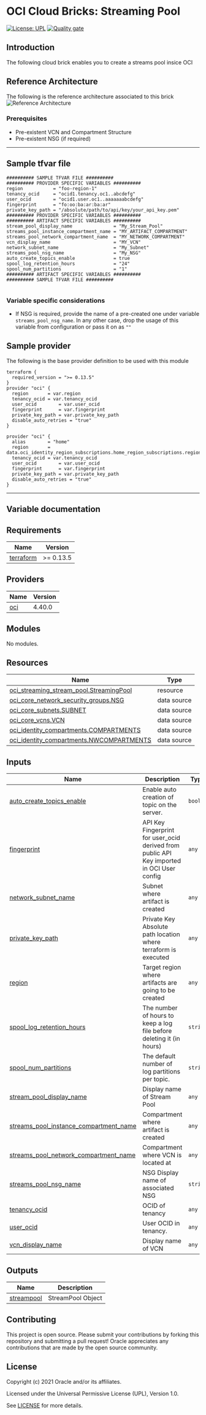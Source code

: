 # OCI Cloud Bricks: Streaming Pool

[![License: UPL](https://img.shields.io/badge/license-UPL-green)](https://img.shields.io/badge/license-UPL-green) [![Quality gate](https://sonarcloud.io/api/project_badges/quality_gate?project=oracle-devrel_terraform-oci-cloudbricks-streams-pool)](https://sonarcloud.io/dashboard?id=oracle-devrel_terraform-oci-cloudbricks-streams-pool)

## Introduction
The following cloud brick enables you to create a streams pool insice OCI

## Reference Architecture
The following is the reference architecture associated to this brick
![Reference Architecture](images/Bricks_Architectures-stream_pool.jpeg)

### Prerequisites
- Pre-existent VCN and Compartment Structure
- Pre-existent NSG (if required)

---
## Sample tfvar file

```shell
########## SAMPLE TFVAR FILE ##########
########## PROVIDER SPECIFIC VARIABLES ##########
region           = "foo-region-1"
tenancy_ocid     = "ocid1.tenancy.oc1..abcdefg"
user_ocid        = "ocid1.user.oc1..aaaaaaabcdefg"
fingerprint      = "fo:oo:ba:ar:ba:ar"
private_key_path = "/absolute/path/to/api/key/your_api_key.pem"
########## PROVIDER SPECIFIC VARIABLES ##########
########## ARTIFACT SPECIFIC VARIABLES ##########
stream_pool_display_name               = "My_Stream_Pool"
streams_pool_instance_compartment_name = "MY_ARTIFACT_COMPARTMENT"
streams_pool_network_compartment_name  = "MY_NETWORK_COMPARTMENT"
vcn_display_name                       = "MY_VCN"
network_subnet_name                    = "My_Subnet"
streams_pool_nsg_name                  = "My_NSG"
auto_create_topics_enable              = true
spool_log_retention_hours              = "24"
spool_num_partitions                   = "1"
########## ARTIFACT SPECIFIC VARIABLES ##########
########## SAMPLE TFVAR FILE ##########


```

### Variable specific considerations
- If NSG is required, provide the name of a pre-created one under variable `streams_pool_nsg_name`. In any other case, drop the usage of this variable from configuration or pass it on as `""`

## Sample provider
The following is the base provider definition to be used with this module

```shell
terraform {
  required_version = ">= 0.13.5"
}
provider "oci" {
  region       = var.region
  tenancy_ocid = var.tenancy_ocid
  user_ocid        = var.user_ocid
  fingerprint      = var.fingerprint
  private_key_path = var.private_key_path
  disable_auto_retries = "true"
}

provider "oci" {
  alias        = "home"
  region       = data.oci_identity_region_subscriptions.home_region_subscriptions.region_subscriptions[0].region_name
  tenancy_ocid = var.tenancy_ocid  
  user_ocid        = var.user_ocid
  fingerprint      = var.fingerprint
  private_key_path = var.private_key_path
  disable_auto_retries = "true"
}
```
---

## Variable documentation
## Requirements

| Name | Version |
|------|---------|
| <a name="requirement_terraform"></a> [terraform](#requirement\_terraform) | >= 0.13.5 |

## Providers

| Name | Version |
|------|---------|
| <a name="provider_oci"></a> [oci](#provider\_oci) | 4.40.0 |

## Modules

No modules.

## Resources

| Name | Type |
|------|------|
| [oci_streaming_stream_pool.StreamingPool](https://registry.terraform.io/providers/hashicorp/oci/latest/docs/resources/streaming_stream_pool) | resource |
| [oci_core_network_security_groups.NSG](https://registry.terraform.io/providers/hashicorp/oci/latest/docs/data-sources/core_network_security_groups) | data source |
| [oci_core_subnets.SUBNET](https://registry.terraform.io/providers/hashicorp/oci/latest/docs/data-sources/core_subnets) | data source |
| [oci_core_vcns.VCN](https://registry.terraform.io/providers/hashicorp/oci/latest/docs/data-sources/core_vcns) | data source |
| [oci_identity_compartments.COMPARTMENTS](https://registry.terraform.io/providers/hashicorp/oci/latest/docs/data-sources/identity_compartments) | data source |
| [oci_identity_compartments.NWCOMPARTMENTS](https://registry.terraform.io/providers/hashicorp/oci/latest/docs/data-sources/identity_compartments) | data source |

## Inputs

| Name | Description | Type | Default | Required |
|------|-------------|------|---------|:--------:|
| <a name="input_auto_create_topics_enable"></a> [auto\_create\_topics\_enable](#input\_auto\_create\_topics\_enable) | Enable auto creation of topic on the server. | `bool` | `true` | no |
| <a name="input_fingerprint"></a> [fingerprint](#input\_fingerprint) | API Key Fingerprint for user\_ocid derived from public API Key imported in OCI User config | `any` | n/a | yes |
| <a name="input_network_subnet_name"></a> [network\_subnet\_name](#input\_network\_subnet\_name) | Subnet where artifact is created | `any` | n/a | yes |
| <a name="input_private_key_path"></a> [private\_key\_path](#input\_private\_key\_path) | Private Key Absolute path location where terraform is executed | `any` | n/a | yes |
| <a name="input_region"></a> [region](#input\_region) | Target region where artifacts are going to be created | `any` | n/a | yes |
| <a name="input_spool_log_retention_hours"></a> [spool\_log\_retention\_hours](#input\_spool\_log\_retention\_hours) | The number of hours to keep a log file before deleting it (in hours) | `string` | `"24"` | no |
| <a name="input_spool_num_partitions"></a> [spool\_num\_partitions](#input\_spool\_num\_partitions) | The default number of log partitions per topic. | `string` | `"1"` | no |
| <a name="input_stream_pool_display_name"></a> [stream\_pool\_display\_name](#input\_stream\_pool\_display\_name) | Display name of Stream Pool | `any` | n/a | yes |
| <a name="input_streams_pool_instance_compartment_name"></a> [streams\_pool\_instance\_compartment\_name](#input\_streams\_pool\_instance\_compartment\_name) | Compartment where artifact is created | `any` | n/a | yes |
| <a name="input_streams_pool_network_compartment_name"></a> [streams\_pool\_network\_compartment\_name](#input\_streams\_pool\_network\_compartment\_name) | Compartment where VCN is located at | `any` | n/a | yes |
| <a name="input_streams_pool_nsg_name"></a> [streams\_pool\_nsg\_name](#input\_streams\_pool\_nsg\_name) | NSG Display name of associated NSG | `string` | `""` | no |
| <a name="input_tenancy_ocid"></a> [tenancy\_ocid](#input\_tenancy\_ocid) | OCID of tenancy | `any` | n/a | yes |
| <a name="input_user_ocid"></a> [user\_ocid](#input\_user\_ocid) | User OCID in tenancy. | `any` | n/a | yes |
| <a name="input_vcn_display_name"></a> [vcn\_display\_name](#input\_vcn\_display\_name) | Display name of VCN | `any` | n/a | yes |

## Outputs

| Name | Description |
|------|-------------|
| <a name="output_streampool"></a> [streampool](#output\_streampool) | StreamPool Object |

## Contributing
This project is open source.  Please submit your contributions by forking this repository and submitting a pull request!  Oracle appreciates any contributions that are made by the open source community.

## License
Copyright (c) 2021 Oracle and/or its affiliates.

Licensed under the Universal Permissive License (UPL), Version 1.0.

See [LICENSE](LICENSE) for more details.
